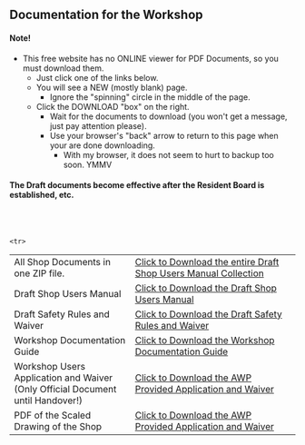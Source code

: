 ## Documentation for the Workshop
#### Note!
- This free website has no ONLINE viewer for PDF Documents, so you must download them.
  - Just click one of the links below.
  - You will see a NEW (mostly blank) page. 
    - Ignore the "spinning" circle in the middle of the page.
  - Click the DOWNLOAD "box" on the right.
    - Wait for the documents to download (you won't get a message, just pay attention please).
    - Use your browser's "back" arrow to return to this page when your are done downloading.
      - With my browser, it does not seem to hurt to backup too soon.  YMMV
#### The Draft documents become effective after the Resident Board is established, etc.
</br>
</br>

<table>
   <tr>
    <td>
      All Shop Documents in one ZIP file.
    </td>
    <td> <a download href="https://github.com/JohnBinford/AppleWood-Pointe/blob/main/Documents/Documents.zip"> 
     Click to Download the entire Draft Shop Users Manual Collection
    </td>
  </tr>
  <tr>
    <td>
      Draft Shop Users Manual
    </td>
    <td> <a download href="https://github.com/JohnBinford/AppleWood-Pointe/blob/main/Documents/APAV100122WorkshopUsersManDft.pdf"> 
     Click to Download the Draft Shop Users Manual
    </td>
  </tr>
      <tr>
  <td>
  Draft Safety Rules and Waiver
  </td>
  <td> <a href="https://github.com/JohnBinford/AppleWood-Pointe/blob/main/Documents/APAV100122ShopSafetyRules%26Waiver.pdf"> 
     Click to Download the Draft Safety Rules and Waiver
    </td>
  </tr>
    <tr>
  <td>
  Workshop Documentation Guide
  </td>
  <td> <a href="https://github.com/JohnBinford/AppleWood-Pointe/blob/main/Documents/APAV100122WorkshopUsersManDocGuide.pdf"> 
     Click to Download the Workshop Documentation Guide
    </td>
  </tr>
      <tr>
  <td>
  Workshop Users Application and Waiver </br>
  (Only Official Document until Handover!)
  </td>
  <td> <a href="https://github.com/JohnBinford/AppleWood-Pointe/blob/main/Documents/APAV100122WorkshopUseApp%26Waiver.pdf"> 
    Click to Download the AWP Provided Application and Waiver
    </td>
    </td>
  </tr>

    <tr>
  <td>
  PDF of the Scaled Drawing of the Shop 
  </td>
  <td> <a href="https://github.com/JohnBinford/AppleWood-Pointe/blob/main/Documents/AWP-Shop-Dimentioned.PDF"> 
    Click to Download the AWP Provided Application and Waiver
    </td>
    </td>
  </tr>
